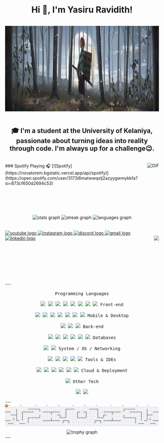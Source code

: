 <br clear="both">  
<h1 align="center">Hi 👋, I'm Yasiru Ravidith!</h1>  
<br clear="both">  
<div align="center">  
  <img height="280" src="https://github.com/YasiruRavidith/YasiruRavidith/blob/main/.github/workflows/wallpaperflare-cropped%20(1).jpg?raw=true"  />  
</div>  
<br clear="both">  
<h2 align="center">🎓 I'm a student at the <b>University of Kelaniya</b>, passionate about turning ideas into reality through code. I'm always up for a challenge😉.</h2>  
<br clear="both"> 
<img align="right" alt="GIF" height="170px" src="https://media.giphy.com/media/J5B1Y8QZnzXXbLQIBu/giphy.gif" />
### Spotify Playing 🎧
[![Spotify](https://novatorem.bgstatic.vercel.app/api/spotify)](https://open.spotify.com/user/3173i6matwwqxlj2azyygwmykkfa?si=873cf650d2694c53)
<br clear="both"> 
<div align="center">  
  <img src="https://github-readme-stats.vercel.app/api?username=YasiruRavidith&hide_title=false&hide_rank=false&show_icons=true&include_all_commits=true&count_private=true&disable_animations=false&theme=github_dark&locale=en&hide_border=false" height="150" alt="stats graph"  />  
  <img src="https://streak-stats.demolab.com?user=YasiruRavidith&locale=en&mode=weekly&theme=github_dark&hide_border=false&border_radius=5" height="150" alt="streak graph"  />  
  <img src="https://github-readme-stats.vercel.app/api/top-langs?username=YasiruRavidith&locale=en&hide_title=false&layout=compact&card_width=320&langs_count=6&theme=github_dark&hide_border=false" height="150" alt="languages graph"  />  
</div>  
<br clear="both">  
<div align="left"> 
  <br clear="both">  
  <a href="https://www.youtube.com/@NECROMANCER_2003" target="_blank">  
    <img src="https://img.shields.io/static/v1?message=Youtube&logo=youtube&label=&color=FF0000&logoColor=white&labelColor=&style=flat" height="30" alt="youtube logo"  />  
  </a>  
  <a href="https://www.instagram.com/nekoramen_2003/" target="_blank">  
    <img src="https://img.shields.io/static/v1?message=Instagram&logo=instagram&label=&color=E4405F&logoColor=white&labelColor=&style=flat" height="30" alt="instagram logo"  />  
  </a>  
  <a href="https://discord.com/channels/hubahuba4942" target="_blank">  
    <img src="https://img.shields.io/static/v1?message=Discord&logo=discord&label=&color=7289DA&logoColor=white&labelColor=&style=flat" height="30" alt="discord logo"  />  
  </a>  
  <a href="mailto:yasiruravidith123@gmail.com" target="_blank">  
    <img src="https://img.shields.io/static/v1?message=Gmail&logo=gmail&label=&color=D14836&logoColor=white&labelColor=&style=flat" height="30" alt="gmail logo"  />  
  </a>  
  <a href="https://www.linkedin.com/in/yasiru-ravidith-5ab719287/" target="_blank">  
    <img src="https://img.shields.io/static/v1?message=LinkedIn&logo=linkedin&label=&color=0077B5&logoColor=white&labelColor=&style=flat" height="30" alt="linkedin logo"  />  
  </a>  
  <!-- Fun GIF -->  
  <img align="right" height="150" src="https://media0.giphy.com/media/v1.Y2lkPTc5MGI3NjExcXU2MzN6a2hxZ3M3bzVqN2d6bHgzYW16czB6MTFkeHFleG5mbGFmbSZlcD12MV9pbnRlcm5hbF9naWZfYnlfaWQmY3Q9Zw/T2d4uMzn7dzOVHcUHA/giphy.gif"  /> 
  <br clear="both"> 
</div>  
---
<div>  
  <p align="center">  
  <kbd>  
    <kbd>Programming Languages</kbd>  
    <br><br>  
    <img src="https://cdn.jsdelivr.net/gh/devicons/devicon/icons/javascript/javascript-original.svg" width="30px" />  
    <img src="https://cdn.jsdelivr.net/gh/devicons/devicon/icons/typescript/typescript-original.svg" width="30px" />  
    <img src="https://cdn.jsdelivr.net/gh/devicons/devicon/icons/python/python-original.svg" width="30px" />  
    <img src="https://cdn.jsdelivr.net/gh/devicons/devicon/icons/java/java-original.svg" width="30px" />  
    <img src="https://cdn.jsdelivr.net/gh/devicons/devicon/icons/c/c-original.svg" width="30px" />  
    <img src="https://cdn.jsdelivr.net/gh/devicons/devicon/icons/php/php-original.svg" width="30px" />  
    <img src="https://cdn.jsdelivr.net/gh/devicons/devicon/icons/dart/dart-original.svg" width="30px" />  
    <img src="https://cdn.jsdelivr.net/gh/devicons/devicon/icons/solidity/solidity-original.svg" width="30px" />  
  </kbd>  
  <kbd>  
    <kbd>Front-end</kbd>  
    <br><br>  
    <img src="https://cdn.jsdelivr.net/gh/devicons/devicon/icons/html5/html5-original.svg" width="30px" />  
    <img src="https://cdn.jsdelivr.net/gh/devicons/devicon/icons/css3/css3-original.svg" width="30px" />  
    <img src="https://cdn.jsdelivr.net/gh/devicons/devicon/icons/bootstrap/bootstrap-original.svg" width="30px" />  
    <img src="https://cdn.jsdelivr.net/gh/devicons/devicon/icons/tailwindcss/tailwindcss-original.svg" width="30px" />  
    <img src="https://cdn.jsdelivr.net/gh/devicons/devicon/icons/react/react-original.svg" width="30px" />  
    <img src="https://cdn.jsdelivr.net/gh/devicons/devicon/icons/nextjs/nextjs-original.svg" width="30px" />  
    <img src="https://cdn.jsdelivr.net/gh/devicons/devicon/icons/vitejs/vitejs-original.svg" width="30px" />  
  </kbd>  
  <kbd>  
    <kbd>Mobile & Desktop</kbd>  
    <br><br>  
    <img src="https://cdn.jsdelivr.net/gh/devicons/devicon/icons/flutter/flutter-original.svg" width="30px" />  
    <img src="https://cdn.jsdelivr.net/gh/devicons/devicon/icons/react/react-original.svg" width="30px" />  
    <img src="https://cdn.jsdelivr.net/gh/devicons/devicon/icons/electron/electron-original.svg" width="30px" />  
  </kbd>  
  <kbd>  
    <kbd>Back-end</kbd>  
    <br><br>  
    <img src="https://cdn.jsdelivr.net/gh/devicons/devicon/icons/nodejs/nodejs-original.svg" width="30px" />  
    <img src="https://cdn.jsdelivr.net/gh/devicons/devicon/icons/express/express-original.svg" width="30px" />  
    <img src="https://cdn.jsdelivr.net/gh/devicons/devicon/icons/django/django-plain.svg" width="30px" />  
    <img src="https://cdn.jsdelivr.net/gh/devicons/devicon/icons/spring/spring-original.svg" width="30px" />  
    <img src="https://cdn.jsdelivr.net/gh/devicons/devicon/icons/firebase/firebase-plain.svg" width="30px" />  
    <img src="https://cdn.jsdelivr.net/gh/devicons/devicon/icons/supabase/supabase-original.svg" width="30px" />  
  </kbd>  
  <kbd>  
    <kbd>Databases</kbd>  
    <br><br>  
    <img src="https://cdn.jsdelivr.net/gh/devicons/devicon/icons/mysql/mysql-original.svg" width="30px" />  
    <img src="https://cdn.jsdelivr.net/gh/devicons/devicon/icons/oracle/oracle-original.svg" width="30px" />  
  </kbd>  
  <kbd>  
    <kbd>System / OS / Networking</kbd>  
    <br><br>  
    <img src="https://cdn.jsdelivr.net/gh/devicons/devicon/icons/debian/debian-original.svg" width="30px" />  
    <img src="https://cdn.jsdelivr.net/gh/devicons/devicon/icons/putty/putty-original.svg" width="30px" />  
    <img src="https://cdn.jsdelivr.net/gh/devicons/devicon/icons/chrome/chrome-original.svg" width="30px" />  
    <img src="https://cdn.jsdelivr.net/gh/devicons/devicon/icons/git/git-original.svg" width="30px" />  
    <img src="https://cdn.jsdelivr.net/gh/devicons/devicon/icons/github/github-original.svg" width="30px" />  
  </kbd>  
  <kbd>  
    <kbd>Tools & IDEs</kbd>  
    <br><br>  
    <img src="https://cdn.jsdelivr.net/gh/devicons/devicon/icons/vscode/vscode-original.svg" width="30px" />  
    <img src="https://cdn.jsdelivr.net/gh/devicons/devicon/icons/intellij/intellij-original.svg" width="30px" />  
    <img src="https://cdn.jsdelivr.net/gh/devicons/devicon/icons/androidstudio/androidstudio-original.svg" width="30px" />  
    <img src="https://cdn.jsdelivr.net/gh/devicons/devicon/icons/visualstudio/visualstudio-plain.svg" width="30px" />  
    <img src="https://cdn.jsdelivr.net/gh/devicons/devicon/icons/rstudio/rstudio-original.svg" width="30px" />  
    <img src="https://cdn.jsdelivr.net/gh/devicons/devicon/icons/npm/npm-original-wordmark.svg" width="40px" />  
  </kbd>  
  <kbd>  
    <kbd>Cloud & Deployment</kbd>  
    <br><br>  
    <img src="https://cdn.jsdelivr.net/gh/devicons/devicon/icons/vercel/vercel-original.svg" width="30px" />  
  </kbd>  
  <kbd>  
    <kbd>Other Tech</kbd>  
    <br><br>  
    <img src="https://cdn.jsdelivr.net/gh/devicons/devicon/icons/arduino/arduino-original.svg" width="30px" />  
    <img src="https://cdn.jsdelivr.net/gh/devicons/devicon/icons/photoshop/photoshop-plain.svg" width="30px" />  
  </kbd>  
  </p>  
</div>  
---
<picture>  
  <source media="(prefers-color-scheme: dark)" srcset="https://raw.githubusercontent.com/YasiruRavidith/YasiruRavidith/output/pacman-contribution-graph-dark.svg">  
  <source media="(prefers-color-scheme: light)" srcset="https://raw.githubusercontent.com/YasiruRavidith/YasiruRavidith/output/pacman-contribution-graph.svg">  
  <img alt="pacman contribution graph" src="https://raw.githubusercontent.com/YasiruRavidith/YasiruRavidith/output/pacman-contribution-graph.svg">  
</picture>  
<br>  
<div align="center">  
  <img src="https://github-profile-trophy.vercel.app?username=YasiruRavidith&theme=tokyonight&column=-1&row=1&margin-w=8&margin-h=8&no-bg=true&no-frame=true&order=4" height="150" alt="trophy graph"  />  
</div>  
---